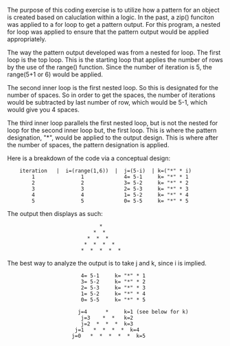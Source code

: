 The purpose of this coding exercise is to utilize how a pattern for an object is created based on caluclation within a logic. In the past, a zip() funciton was applied to a for loop to get a pattern output. For this program, a nested for loop was applied to ensure  that the pattern output would be applied appropriately. 

The way the pattern output developed was from a nested for loop. The first loop is the top loop. This is the starting loop that applies the number of rows by the use of the range() function. Since the number of iteration is 5, the range(5+1 or 6) would be applied. 

The second inner loop is the first nested loop. So this is designated for the number of spaces. So in order to get the spaces, the number of iterations would be subtracted by last number of row, which would be 5-1, which would give you 4 spaces.

The third inner loop parallels the first nested loop, but is not the nested for loop for the second inner loop but, the first loop. This is where the pattern designation, "*", would be applied to the output design. This is where after the number of spaces, the pattern designation is applied. 

Here is a breakdown of the code via a conceptual design:

        iteration   |  i=(range(1,6))  |  j=(5-i)  | k=("*" * i)
            1               1             4= 5-1     k= "*" * 1
            2               2             3= 5-2     k= "*" * 2    
            3               3             2= 5-3     k= "*" * 3
            4               4             1= 5-2     k= "*" * 4
            5               5             0= 5-5     k= "*" * 5

The output then displays as such:

                                  *  
                                *  *  
                              *  *  *  
                             *  *  *  *  
                            *  *  *  *  *  

The best way to analyze the output is to take j and k, since i is implied. 

                            4= 5-1     k= "*" * 1
                            3= 5-2     k= "*" * 2
                            2= 5-3     k= "*" * 3
                            1= 5-2     k= "*" * 4
                            0= 5-5     k= "*" * 5

                           j=4      *     k=1 (see below for k)
                            j=3    *  *   k=2
                            j=2  *  *  *  k=3
                          j=1   *  *  *  *  k=4
                         j=0   *  *  *  *  *  k=5   

